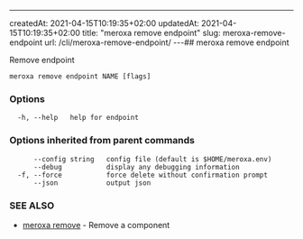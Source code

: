 ---
createdAt: 2021-04-15T10:19:35+02:00
updatedAt: 2021-04-15T10:19:35+02:00
title: "meroxa remove endpoint"
slug: meroxa-remove-endpoint
url: /cli/meroxa-remove-endpoint/
---## meroxa remove endpoint

Remove endpoint

```
meroxa remove endpoint NAME [flags]
```

### Options

```
  -h, --help   help for endpoint
```

### Options inherited from parent commands

```
      --config string   config file (default is $HOME/meroxa.env)
      --debug           display any debugging information
  -f, --force           force delete without confirmation prompt
      --json            output json
```

### SEE ALSO

* [meroxa remove](/cli/meroxa-remove/)	 - Remove a component

